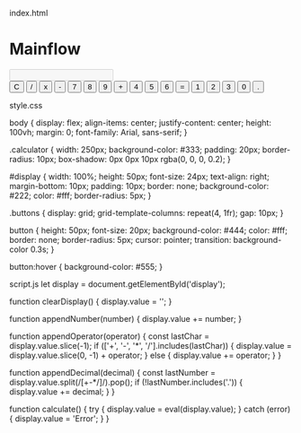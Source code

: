 index.html

# Mainflow
<!DOCTYPE html>
<html lang="en">
<head>
    <meta charset="UTF-8">
    <meta name="viewport" content="width=device-width, initial-scale=1.0">
    <title>Calculator</title>
    <link rel="stylesheet" href="styles.css">
</head>
<body>
    <div class="calculator">
        <input type="text" id="display" disabled>
        <div class="buttons">
            <button onclick="clearDisplay()">C</button>
            <button onclick="appendOperator('/')">/</button>
            <button onclick="appendOperator('*')">x</button>
            <button onclick="appendOperator('-')">-</button>
            <button onclick="appendNumber('7')">7</button>
            <button onclick="appendNumber('8')">8</button>
            <button onclick="appendNumber('9')">9</button>
            <button onclick="appendOperator('+')">+</button>
            <button onclick="appendNumber('4')">4</button>
            <button onclick="appendNumber('5')">5</button>
            <button onclick="appendNumber('6')">6</button>
            <button onclick="calculate()">=</button>
            <button onclick="appendNumber('1')">1</button>
            <button onclick="appendNumber('2')">2</button>
            <button onclick="appendNumber('3')">3</button>
            <button onclick="appendNumber('0')">0</button>
            <button onclick="appendDecimal('.')">.</button>
        </div>
    </div>
    <script src="script.js"></script>
</body>
</html>

style.css

body {
    display: flex;
    align-items: center;
    justify-content: center;
    height: 100vh;
    margin: 0;
    font-family: Arial, sans-serif;
}

.calculator {
    width: 250px;
    background-color: #333;
    padding: 20px;
    border-radius: 10px;
    box-shadow: 0px 0px 10px rgba(0, 0, 0, 0.2);
}

#display {
    width: 100%;
    height: 50px;
    font-size: 24px;
    text-align: right;
    margin-bottom: 10px;
    padding: 10px;
    border: none;
    background-color: #222;
    color: #fff;
    border-radius: 5px;
}

.buttons {
    display: grid;
    grid-template-columns: repeat(4, 1fr);
    gap: 10px;
}

button {
    height: 50px;
    font-size: 20px;
    background-color: #444;
    color: #fff;
    border: none;
    border-radius: 5px;
    cursor: pointer;
    transition: background-color 0.3s;
}

button:hover {
    background-color: #555;
}



script.js
let display = document.getElementById('display');

function clearDisplay() {
    display.value = '';
}

function appendNumber(number) {
    display.value += number;
}

function appendOperator(operator) {
    const lastChar = display.value.slice(-1);
    if (['+', '-', '*', '/'].includes(lastChar)) {
        display.value = display.value.slice(0, -1) + operator;
    } else {
        display.value += operator;
    }
}

function appendDecimal(decimal) {
    const lastNumber = display.value.split(/[\+\-\*\/]/).pop();
    if (!lastNumber.includes('.')) {
        display.value += decimal;
    }
}

function calculate() {
    try {
        display.value = eval(display.value);
    } catch (error) {
        display.value = 'Error';
    }
}


